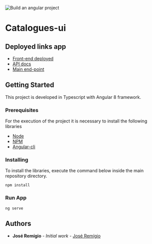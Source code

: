 ![Build an angular project](https://github.com/joserafael97/catalogues-ui/workflows/Build%20an%20angular%20project/badge.svg)
# Catalogues-ui

## Deployed links app

* [Front-end deployed](https://catalogues-ui.herokuapp.com)
* [API docs](https://catalogues-api.herokuapp.com)
* [Main end-point](https://catalogues-api.herokuapp.com/api/vendors)

## Getting Started
This project is developed in Typescript with Angular 8 framework. 


### Prerequisites
For the execution of the project it is necessary to install the following libraries


* [Node](https://nodejs.org/en/download/)
* [NPM](https://www.npmjs.com/get-npm)
* [Angular-cli](https://cli.angular.io/)


### Installing
To install the libraries, execute the command below inside the main repository directory.

```
npm install
```

### Run App
```
ng serve

```

## Authors

* **José Remígio** - *Initial work* - [José Remígio](https://github.com/joserafael97)
